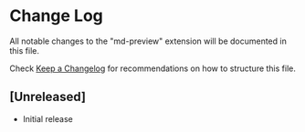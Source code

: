 # Change Log

All notable changes to the "md-preview" extension will be documented in this file.

Check [Keep a Changelog](http://keepachangelog.com/) for recommendations on how to structure this file.

## [Unreleased]

- Initial release